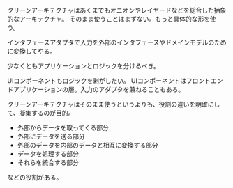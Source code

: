 クリーンアーキテクチャはあくまでもオニオンやレイヤードなどを総合した抽象的なアーキテクチャ。
そのまま使うことはまずない。もっと具体的な形を使う。

インタフェースアダプタで入力を外部のインタフェースやドメインモデルのために変換してやる。

少なくともアプリケーションとロジックを分けるべき。

UIコンポーネントもロジックを剥がしたい。
UIコンポーネントはフロントエンドアプリケーションの層。入力のアダプタを兼ねることもある。

クリーンアーキテクチャはそのまま使うというよりも、役割の違いを明確にして、凝集するのが目的。

- 外部からデータを取ってくる部分
- 外部にデータを送る部分
- 外部のデータを内部のデータと相互に変換する部分
- データを処理する部分
- それらを統合する部分

などの役割がある。
